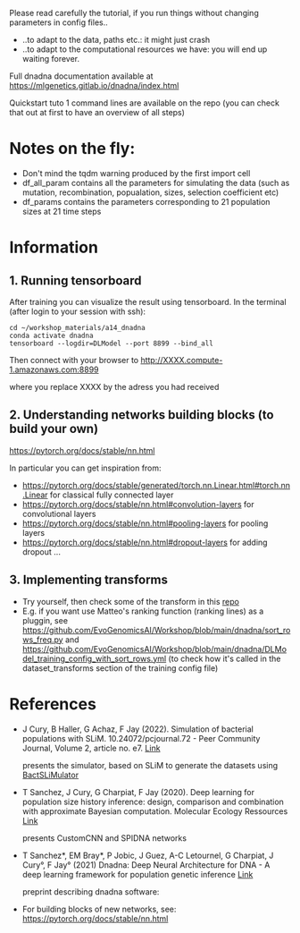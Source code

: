Please read carefully the tutorial, if you run things without changing parameters in config files.. 
- ..to adapt to the data, paths etc.: it might just crash
- ..to adapt to the computational resources we have: you will end up waiting forever.

Full dnadna documentation available at https://mlgenetics.gitlab.io/dnadna/index.html

Quickstart tuto 1 command lines are available on the repo (you can check that out at first to have an overview of all steps)




# Notes on the fly:

- Don't mind the tqdm warning produced by the first import cell
- df_all_param  contains all the parameters for simulating the data (such as mutation, recombination, popualation, sizes, selection coefficient etc)
- df_params contains the parameters corresponding to 21 population sizes at 21 time steps

# Information
## 1.  Running tensorboard
After training you can visualize the result using tensorboard. 
In the terminal (after login to your session with ssh):

```
cd ~/workshop_materials/a14_dnadna
conda activate dnadna
tensorboard --logdir=DLModel --port 8899 --bind_all
```

Then connect with your browser to 
http://XXXX.compute-1.amazonaws.com:8899

where you replace XXXX by the adress you had received

## 2.  Understanding networks building blocks (to build your own)

https://pytorch.org/docs/stable/nn.html

In particular you can get inspiration from:
- https://pytorch.org/docs/stable/generated/torch.nn.Linear.html#torch.nn.Linear  for classical fully connected layer 
- https://pytorch.org/docs/stable/nn.html#convolution-layers  for convolutional layers
- https://pytorch.org/docs/stable/nn.html#pooling-layers  for pooling layers
- https://pytorch.org/docs/stable/nn.html#dropout-layers for adding dropout
... 

## 3. Implementing transforms
- Try yourself, then check some of the transform in this [repo](https://github.com/EvoGenomicsAI/Workshop/blob/main/dnadna/) 
- E.g. if you want use Matteo's ranking function (ranking lines) as a pluggin, see
https://github.com/EvoGenomicsAI/Workshop/blob/main/dnadna/sort_rows_freq.py
and https://github.com/EvoGenomicsAI/Workshop/blob/main/dnadna/DLModel_training_config_with_sort_rows.yml  (to check how it's called in the dataset_transforms section of the training config file)


# References
- J Cury, B Haller, G Achaz, F Jay (2022). Simulation of bacterial populations with SLiM.   10.24072/pcjournal.72 - Peer Community Journal, Volume 2, article no. e7. [Link](dx.doi.org/10.24072/pcjournal.72)
  
  presents the simulator, based on SLiM to generate the datasets using [BactSLiMulator](https://github.com/jeanrjc/BacterialSlimulations) 


- T Sanchez, J Cury, G Charpiat, F Jay (2020). Deep learning for population size history inference: design, comparison and combination with approximate Bayesian computation. Molecular Ecology Ressources [Link](https://www.lri.fr/~fjay/papers/sanchez_etal_2020_MER.pdf)
  
  presents CustomCNN and SPIDNA networks


- T Sanchez*, EM Bray*, P Jobic, J Guez, A-C Letournel, G Charpiat, J Cury°, F Jay° (2021) Dnadna: Deep Neural Architecture for DNA - A deep learning framework for population genetic inference [Link](https://hal.archives-ouvertes.fr/hal-03352910v2)  
  
  preprint describing dnadna software:
  
  
- For building blocks of new networks, see: https://pytorch.org/docs/stable/nn.html
